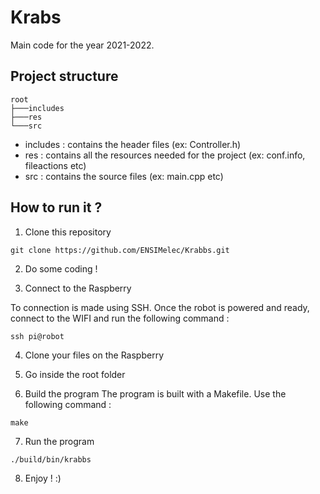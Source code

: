# Krabs

Main code for the year 2021-2022.

## Project structure
```
root
├───includes
├───res
└───src
```

- includes : contains the header files (ex: Controller.h)
- res : contains all the resources needed for the project (ex: conf.info, fileactions etc)
- src : contains the source files (ex: main.cpp etc)

## How to run it ?

1. Clone this repository
```
git clone https://github.com/ENSIMelec/Krabbs.git
```
2. Do some coding !

3. Connect to the Raspberry

To connection is made using SSH. Once the robot is powered and ready, connect to the WIFI and run the following command :
```
ssh pi@robot
```

4. Clone your files on the Raspberry

5. Go inside the root folder

6. Build the program
The program is built with a Makefile. Use the following command :
```
make
```

7. Run the program
```
./build/bin/krabbs
```

8. Enjoy ! :)
